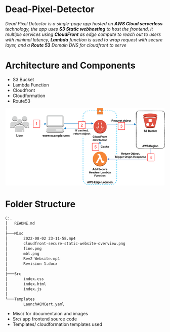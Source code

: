 # Dead-Pixel-Detector
###### Dead Pixel Detector is a single-page app hosted on **AWS Cloud serverless** technology, the app uses **S3 Static webhosting** to host the frontend, it multiple services using **CloudFront** as edge compute to reach out to users with minimal latency, **Lambda** function is used to wrap request with secure layer, and a **Route 53** Domain DNS for cloudfront to serve 

# Architecture and Components
- S3 Bucket
- Lambda Function
- Cloudfront
- Cloudformation
- Route53

![Source: AWS](Misc/cloudfront-secure-static-website-overview.png)

# Folder Structure
```
C:.
│   README.md
│
├───Misc
│       2022-08-02 23-11-58.mp4
│       cloudfront-secure-static-website-overview.png
│       fine.png
│       mbl.png
│       Rev2 Website.mp4
│       Revision 1.docx
│
├───Src
│       index.css
│       index.html
│       index.js
│
└───Templates
        LaunchACMCert.yaml
```

- Misc/ for documentaion and images
- Src/ app frontend source code
- Templates/ cloudformation templates used

#